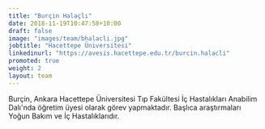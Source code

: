 ```yaml
---
title: "Burçin Halaçlı"
date: 2018-11-19T10:47:58+10:00
draft: false
image: "images/team/bhalacli.jpg"
jobtitle: "Hacettepe Üniversitesi"
linkedinurl: "https://avesis.hacettepe.edu.tr/burcin.halacli"
promoted: true
weight: 2
layout: team
---
```

Burçin, Ankara Hacettepe Üniversitesi Tıp Fakültesi İç Hastalıkları Anabilim Dalı'nda öğretim üyesi olarak görev yapmaktadır. Başlıca araştırmaları Yoğun Bakım ve İç Hastalıklarıdır.
